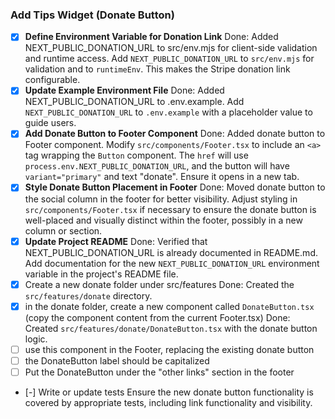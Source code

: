 ### Add Tips Widget (Donate Button)

- [x] **Define Environment Variable for Donation Link**
      Done: Added NEXT_PUBLIC_DONATION_URL to src/env.mjs for client-side validation and runtime access.
      Add `NEXT_PUBLIC_DONATION_URL` to `src/env.mjs` for validation and to `runtimeEnv`. This makes the Stripe donation link configurable.
- [x] **Update Example Environment File**
      Done: Added NEXT_PUBLIC_DONATION_URL to .env.example.
      Add `NEXT_PUBLIC_DONATION_URL` to `.env.example` with a placeholder value to guide users.
- [x] **Add Donate Button to Footer Component**
      Done: Added donate button to Footer component.
      Modify `src/components/Footer.tsx` to include an `<a>` tag wrapping the `Button` component. The `href` will use `process.env.NEXT_PUBLIC_DONATION_URL`, and the button will have `variant="primary"` and text "donate". Ensure it opens in a new tab.
- [x] **Style Donate Button Placement in Footer**
      Done: Moved donate button to the social column in the footer for better visibility.
      Adjust styling in `src/components/Footer.tsx` if necessary to ensure the donate button is well-placed and visually distinct within the footer, possibly in a new column or section.
- [x] **Update Project README**
      Done: Verified that NEXT_PUBLIC_DONATION_URL is already documented in README.md.
      Add documentation for the new `NEXT_PUBLIC_DONATION_URL` environment variable in the project's README file.
- [x] Create a new donate folder under src/features
      Done: Created the `src/features/donate` directory.
- [x] in the donate folder, create a new component called `DonateButton.tsx` (copy the component content from the current Footer.tsx)
      Done: Created `src/features/donate/DonateButton.tsx` with the donate button logic.
- [ ] use this component in the Footer, replacing the existing donate button
- [ ] the DonateButton label should be capitalized
- [ ] Put the DonateButton under the "other links" section in the footer
- [-] Write or update tests
      Ensure the new donate button functionality is covered by appropriate tests, including link functionality and visibility.
